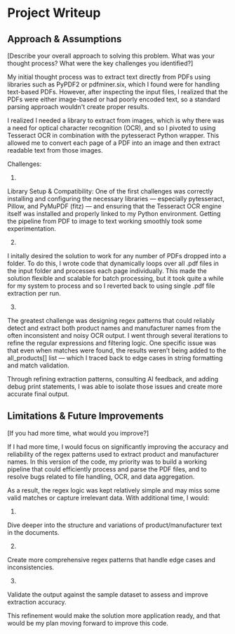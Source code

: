 # Project Writeup

## Approach & Assumptions

[Describe your overall approach to solving this problem. What was your thought process? What were the key challenges you identified?]

My initial thought process was to extract text directly from PDFs using libraries such as PyPDF2 or pdfminer.six, which I found were for handling text-based PDFs. However, after inspecting the input files, I realized that the PDFs were either image-based or had poorly encoded text, so a standard parsing approach wouldn't create proper results.

I realized I needed a library to extract from images, which is why there was a need for optical character recognition (OCR), and so I pivoted to using Tesseract OCR in combination with the pytesseract Python wrapper. This allowed me to convert each page of a PDF into an image and then extract readable text from those images.

Challenges:

1.
Library Setup & Compatibility:
One of the first challenges was correctly installing and configuring the necessary libraries — especially pytesseract, Pillow, and PyMuPDF (fitz) — and ensuring that the Tesseract OCR engine itself was installed and properly linked to my Python environment. Getting the pipeline from PDF to image to text working smoothly took some experimentation.

2.
I initally desired the solution to work for any number of PDFs dropped into a folder. To do this, I wrote code that dynamically loops over all .pdf files in the input folder and processes each page individually. This made the solution flexible and scalable for batch processing, but it took quite a while for my system to process and so I reverted back to using single .pdf file extraction per run.

3.
The greatest challenge was designing regex patterns that could reliably detect and extract both product names and manufacturer names from the often inconsistent and noisy OCR output. I went through several iterations to refine the regular expressions and filtering logic. One specific issue was that even when matches were found, the results weren’t being added to the all_products[] list — which I traced back to edge cases in string formatting and match validation.

Through refining extraction patterns, consulting AI feedback, and adding debug print statements, I was able to isolate those issues and create more accurate final output.


## Limitations & Future Improvements

[If you had more time, what would you improve?]

If I had more time, I would focus on significantly improving the accuracy and reliability of the regex patterns used to extract product and manufacturer names. In this version of the code, my priority was to build a working pipeline that could efficiently process and parse the PDF files, and to resolve bugs related to file handling, OCR, and data aggregation.

As a result, the regex logic was kept relatively simple and may miss some valid matches or capture irrelevant data. With additional time, I would:

1. 
Dive deeper into the structure and variations of product/manufacturer text in the documents.

2. 
Create more comprehensive regex patterns that handle edge cases and inconsistencies.

3. 
Validate the output against the sample dataset to assess and improve extraction accuracy.

This refinement would make the solution more application ready, and that would be my plan moving forward to improve this code.